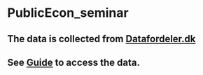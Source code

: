 # PublicEcon_seminar
## The data is collected from [Datafordeler.dk](https://datafordeler.dk/)
## See [Guide]( file:///C:/Users/45238/Downloads/GeoDanmark-vejledning-til-Datafordeleren-v1.pdf) to access the data.


